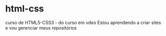 # html-css
 curso de HTML5-CSS3 - do curso em vdeo
 Estou aprendendo a criar sites e vou gerenciar meus repositórios 
